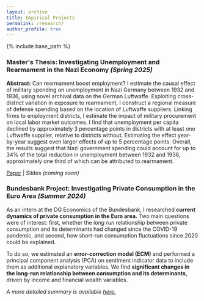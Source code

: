 ```yaml
---
layout: archive
title: Empirical Projects
permalink: /research/
author_profile: true
---
```


{% include base_path %}

### Master's Thesis: Investigating Unemployment and Rearmament in the Nazi Economy *(Spring 2025)*
**Abstract:** Can rearmament boost employment? I estimate the causal effect of military spending on unemployment in Nazi Germany between 1932 and 1936, using novel archival data on the German Luftwaffe. Exploiting cross-district variation in exposure to rearmament, I construct a regional measure of defense spending based on the location of Luftwaffe suppliers. Linking firms to employment districts, I estimate the impact of military procurement on local labor market outcomes. I find that unemployment per capita declined by approximately 3 percentage points in districts with at least one Luftwaffe supplier, relative to districts without. Estimating the effect year-by-year suggest even larger effects of up to 5 percentage points. Overall, the results suggest that Nazi government spending could account for up to 34\% of the total reduction in unemployment between 1932 and 1936, approximately one third of which can be attributed to rearmament.

[Paper](/files/chambon_mt_2025.pdf) \| Slides *(coming soon)*

### Bundesbank Project: Investigating Private Consumption in the Euro Area *(Summer 2024)*
As an intern at the DG Economics of the Bundesbank, I researched **current dynamics of private consumption in the Euro area.** Two main questions were of interest: first, whether the *long run* relationship between private consumption and its determinants had changed since the COVID-19 pandemic, and second, how short-run consumption fluctuations since 2020 could be explained. 

To do so, we estimated an **error-correction model (ECM)** and performed a principal component analysis (PCA) on sentiment indicator data to include them as additional explanatory variables. We find **significant changes in the long-run relationship between consumption and its determinants,** driven by income and financial wealth variables.

*A more detailed summary is available [here.](/files/Chambon_BundesbankProject_EN.pdf)*



